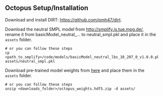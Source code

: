 ## Octopus Setup/Installation

Download and install DIRT: https://github.com/pmh47/dirt.

Download the neutral SMPL model from http://smplify.is.tue.mpg.de/, rename it from basicModel_neutral_... to neutral_smpl.pkl and place it in the `assets` folder.
```
# or you can follow these steps
cp <path_to_smplify>/code/models/basicModel_neutral_lbs_10_207_0_v1.0.0.pkl assets/neutral_smpl.pkl
```

Download pre-trained model weights from [here](https://drive.google.com/open?id=1_CwZo4i48t1TxIlIuUX3JDo6K7QdYI5r) and place them in the `assets` folder.

```
# or you can follow these steps
unzip <downloads_folder>/octopus_weights.hdf5.zip -d assets/
```

